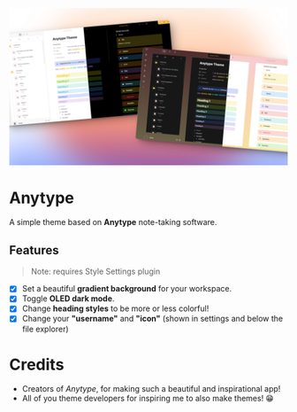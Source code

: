 
![](bigpic.jpeg)

# Anytype 
A simple theme based on **Anytype** note-taking software. 

## Features
> Note: requires Style Settings plugin

- [x] Set a beautiful **gradient background** for your workspace.
- [x] Toggle **OLED dark mode**.
- [x] Change **heading styles** to be more or less colorful!
- [x] Change your **"username"** and **"icon"** (shown in settings and below the file explorer) 

# Credits
- Creators of *Anytype*, for making such a beautiful and inspirational app!
- All of you theme developers for inspiring me to also make themes! 😁
